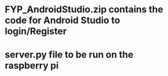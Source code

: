 # FYP_AndroidStudio.zip contains the code for Android Studio to login/Register
# server.py file to be run on the raspberry pi
